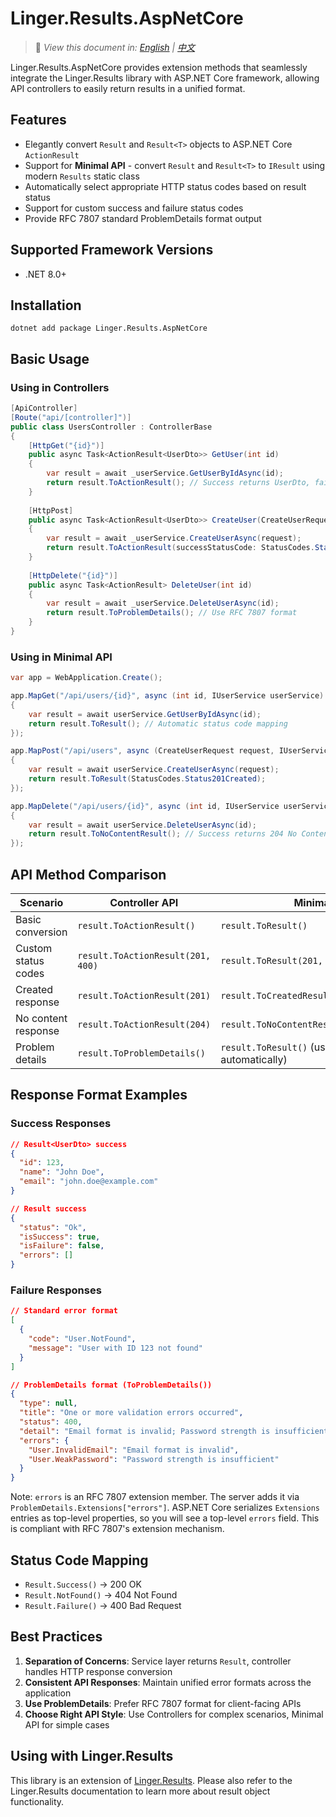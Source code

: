 # Linger.Results.AspNetCore

> 📝 *View this document in: [English](./README.md) | [中文](./README.zh-CN.md)*

Linger.Results.AspNetCore provides extension methods that seamlessly integrate the Linger.Results library with ASP.NET Core framework, allowing API controllers to easily return results in a unified format.

## Features

- Elegantly convert `Result` and `Result<T>` objects to ASP.NET Core `ActionResult`
- Support for **Minimal API** - convert `Result` and `Result<T>` to `IResult` using modern `Results` static class
- Automatically select appropriate HTTP status codes based on result status
- Support for custom success and failure status codes
- Provide RFC 7807 standard ProblemDetails format output

## Supported Framework Versions
- .NET 8.0+

## Installation

```shell
dotnet add package Linger.Results.AspNetCore
```

## Basic Usage

### Using in Controllers

```csharp
[ApiController]
[Route("api/[controller]")]
public class UsersController : ControllerBase
{
    [HttpGet("{id}")]
    public async Task<ActionResult<UserDto>> GetUser(int id)
    {
        var result = await _userService.GetUserByIdAsync(id);
        return result.ToActionResult(); // Success returns UserDto, failure returns error array
    }
    
    [HttpPost]
    public async Task<ActionResult<UserDto>> CreateUser(CreateUserRequest request)
    {
        var result = await _userService.CreateUserAsync(request);
        return result.ToActionResult(successStatusCode: StatusCodes.Status201Created);
    }
    
    [HttpDelete("{id}")]
    public async Task<ActionResult> DeleteUser(int id)
    {
        var result = await _userService.DeleteUserAsync(id);
        return result.ToProblemDetails(); // Use RFC 7807 format
    }
}
```

### Using in Minimal API

```csharp
var app = WebApplication.Create();

app.MapGet("/api/users/{id}", async (int id, IUserService userService) =>
{
    var result = await userService.GetUserByIdAsync(id);
    return result.ToResult(); // Automatic status code mapping
});

app.MapPost("/api/users", async (CreateUserRequest request, IUserService userService) =>
{
    var result = await userService.CreateUserAsync(request);
    return result.ToResult(StatusCodes.Status201Created);
});

app.MapDelete("/api/users/{id}", async (int id, IUserService userService) =>
{
    var result = await userService.DeleteUserAsync(id);
    return result.ToNoContentResult(); // Success returns 204 No Content
});
```

## API Method Comparison

| Scenario | Controller API | Minimal API |
|----------|----------------|-------------|
| Basic conversion | `result.ToActionResult()` | `result.ToResult()` |
| Custom status codes | `result.ToActionResult(201, 400)` | `result.ToResult(201, 400)` |
| Created response | `result.ToActionResult(201)` | `result.ToCreatedResult("/api/users/123")` |
| No content response | `result.ToActionResult(204)` | `result.ToNoContentResult()` |
| Problem details | `result.ToProblemDetails()` | `result.ToResult()` (uses ProblemDetails automatically) |

## Response Format Examples

### Success Responses
```json
// Result<UserDto> success
{
  "id": 123,
  "name": "John Doe",
  "email": "john.doe@example.com"
}

// Result success
{
  "status": "Ok",
  "isSuccess": true,
  "isFailure": false,
  "errors": []
}
```

### Failure Responses
```json
// Standard error format
[
  {
    "code": "User.NotFound",
    "message": "User with ID 123 not found"
  }
]

// ProblemDetails format (ToProblemDetails())
{
  "type": null,
  "title": "One or more validation errors occurred",
  "status": 400,
  "detail": "Email format is invalid; Password strength is insufficient",
  "errors": {
    "User.InvalidEmail": "Email format is invalid",
    "User.WeakPassword": "Password strength is insufficient"
  }
}
```

Note: `errors` is an RFC 7807 extension member. The server adds it via `ProblemDetails.Extensions["errors"]`. ASP.NET Core serializes `Extensions` entries as top-level properties, so you will see a top-level `errors` field. This is compliant with RFC 7807's extension mechanism.

## Status Code Mapping

- `Result.Success()` → 200 OK
- `Result.NotFound()` → 404 Not Found  
- `Result.Failure()` → 400 Bad Request

## Best Practices

1. **Separation of Concerns**: Service layer returns `Result`, controller handles HTTP response conversion
2. **Consistent API Responses**: Maintain unified error formats across the application
3. **Use ProblemDetails**: Prefer RFC 7807 format for client-facing APIs
4. **Choose Right API Style**: Use Controllers for complex scenarios, Minimal API for simple cases

## Using with Linger.Results

This library is an extension of [Linger.Results](../Linger.Results/README.md). Please also refer to the Linger.Results documentation to learn more about result object functionality.
